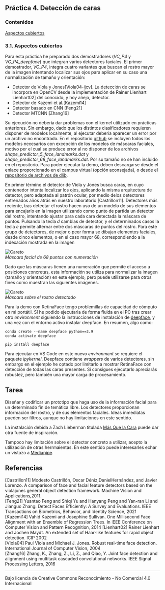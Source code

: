 ## Práctica 4. Detección de caras

### Contenidos

[Aspectos cubiertos](#31-aspectos-cubiertos)

### 3.1. Aspectos cubiertos

Para esta práctica he preparado dos demostradores (*VC_P4* y *VC_P4_deepface*) que integran varios detectores faciales.
El primer demostrador, *VC_P4*, integra cuatro variantes que buscan el rostro mayor de la imagen intentando localizar sus ojos para aplicar en su caso una normalización de tamaño y orientación:

- Detector de Viola y Jones[Viola04-ijcv]. La detección de caras se incorpora en OpenCV desde la implementación de Rainer Lienhart Lienhart02] del conocido, y hoy añejo, detector.
- Detector de Kazemi et al.[Kazemi14]
- Detector basado en CNN [Feng21]
- Detector MTCNN [Zhang16]

Su ejecución no debería dar problemas con el kernel utilizado en prácticas anteriores. Sin embargo, dado que los distintos clasificadores requieren disponer de modelos localmente, al ejecutar debería aparecer un error por un archivo no encontrado. En el repositorio [github](https://github.com/otsedom/otsedom.github.io/blob/main/VC/README.md) se incluyen todos los modelos necesarios con excepción de los modelos de máscaras faciales, motivo por el cual se produce error al no disponer de los archivos *shape_predictor_5_face_landmarks.dat* y *shape_predictor_68_face_landmarks.dat*. Por su tamaño no se han incluido en el repositorio. Para poder ejecutar la demo, deben descargarse desde el enlace proporcionado en el campus virtual (opción aconsejada), o
desde el [repositorio de archivos de dlib](http://dlib.net/files/).

En primer término el detector de Viola y Jones busca caras, en cuyo contenedor intenta localizar los ojos, aplicando la misma arquitectura de detector, pero adaptada al patrón ocular, por medio delos detectores entrenados años atrás en nuestro laboratorio [Castrillon11].
Detectores más reciente, tras detectar el rostro hacen uso de un modelo de sus elementos para encajarlo en la imagen utilizando como punto de partida un detector del rostro, intentando ajustar para cada cara detectada la máscara de puntos.
Pulsando la tecla *d* cambias de detector, y el determinados casos la tecla *e* permite alternar entre dos máscaras de puntos del rostro. Para este grupo de detectores, de mejor o peor forma se dibujan elementos faciales, desde cinco elementos, o en el caso mayor 68, correspondiendo a la indexación mostrada en la imagen

![Careto](images/landmarks.png)  
*Máscara facial de 68 puntos con numeración*

Dado que las máscaras tienen una numeración que permite el acceso a posiciones concretas, esta información se utiliza para normalizar la imagen (tamaño y orientación) en este ejemplo, pero puede utilizarse para otros fines como muestran las siguientes imágenes.

![Careto](images/facemask2.png)  
*Máscara sobre el rostro detectado*


Para la demo con RetinaFace tengo problemillas de capacidad de cómputo en mi portátil. Sí he podido ejecutarla de forma fluida en el PC tras crear otro *environment* siguiendo la instrucciones de instalación de [deepface](https://github.com/serengil/deepface), y una vez con el entorno activo instalar deepface. En resumen, algo como:

```
conda create --name deepface python==3.9
conda activate deepface

pip install deepface
```

Para ejecutar en VS Code en este nuevo *environment* se requiere el paquete *ipykernel*.
Deepface contiene *wrappers* de varios detectores, sin embargo en el ejemplo he optado por limitarlo a mostrar RetinaFace con detección de todas las caras presentes. Si consigues ejecutarlo apreciarás robustez, pero también una mayor carga de procesamiento.


## Tarea

Diseñar y codificar un prototipo que haga uso de la información facial para un determinado fin de temática libre. Los detectores proporcionan información del rostro, y de sus elementos faciales. Ideas inmediatas pueden ser filtros, aunque no hay limitaciones en este sentido.

La instalación debida a Zach Lieberman titulada [Más Que la Cara](https://zachlieberman.medium.com/más-que-la-cara-overview-48331a0202c0) puede dar otra fuente de inspiración.

Tampoco hay limitación sobre el detector concreto a utilizar, acepto la utilización de otras herrmaientas. En este sentido puede interesarles echar un vistazo a [Mediapipe](https://google.github.io/mediapipe/).


## Referencias

[Castrillon11] Modesto Castrillón, Oscar Déniz,DanielHernández, and Javier Lorenzo. A comparison of face  and facial feature detectors based on the violajones general object detection framework. Machine Vision and Applications,2011.  
[Feng21] Yuantao Feng and Shiqi Yu and Hanyang Peng and Yan-ran Li and Jianguo Zhang. Detect Faces Efficiently: A Survey and Evaluations. IEEE Transactions on Biometrics, Behavior, and Identity Science, 2021
[Kazemi14] Vahid Kazemi and Josephine Sullivan. One Millisecond Face Alignment with an Ensemble of Regression Trees. In IEEE Conference on Computer Vision and Pattern Recognition, 2014
[Lienhart02] Rainer Lienhart and Jochen Maydt. An extended set of Haar-like features for rapid object detection. ICIP 2002  
[Viola04] Paul Viola and Michael J. Jones. Robust real-time face detection. International Journal of Computer Vision, 2004  
[Zhang16] Zhang, K., Zhang, Z., Li, Z., and Qiao, Y. Joint face detection and alignment using multitask cascaded convolutional networks. IEEE Signal Processing Letters, 2016


<!---Momentos en trabajo de Nayar sobre Binary images https://cave.cs.columbia.edu/Statics/monographs/Binary%20Images%20FPCV-1-3.pdf -->


***
Bajo licencia de Creative Commons Reconocimiento - No Comercial 4.0 Internacional

